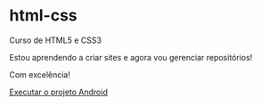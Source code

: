 # html-css
 Curso de HTML5 e CSS3

 Estou aprendendo a criar sites e agora vou gerenciar repositórios!

 Com excelência!

 <a href="https://luigithiago.github.io/html-css/desafios/d010/index.html"> Executar o projeto Android
 </a>

